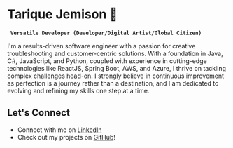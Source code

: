 # Tarique Jemison 🚀
**` Versatile Developer (Developer/Digital Artist/Global Citizen)`**

I'm a results-driven software engineer with a passion for creative troubleshooting and customer-centric solutions. With a foundation in Java, C#, JavaScript, and Python, coupled with experience in cutting-edge technologies like ReactJS, Spring Boot, AWS, and Azure, I thrive on tackling complex challenges head-on. I strongly believe in continuous improvement as perfection is a journey rather than a destination, and I am dedicated to evolving and refining my skills one step at a time.

## Let's Connect
- Connect with me on [LinkedIn](https://www.linkedin.com/in/tariquejemison/)
- Check out my projects on [GitHub](https://github.com/TariqueJemison01)!

<!--
**TariqueJemison01/TariqueJemison01** is a ✨ _special_ ✨ repository because its `README.md` (this file) appears on your GitHub profile.

Here are some ideas to get you started:

- 🔭 I’m currently working on ...
- 🌱 I’m currently learning ...
- 👯 I’m looking to collaborate on ...
- 🤔 I’m looking for help with ...
- 💬 Ask me about ...
- 📫 How to reach me: ...
- 😄 Pronouns: ...
- ⚡ Fun fact: ...
-->
